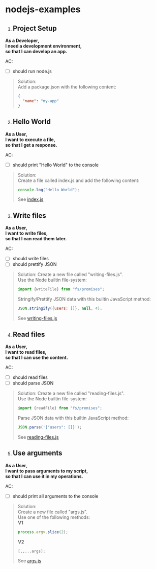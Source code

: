 # nodejs-examples


1. ## Project Setup

**As a Developer,  
I need a development environment,  
so that I can develop an app.**

AC:
* [ ] should run node.js

> Solution:  
> Add a package.json with the following content:  
> ```json
> {
>   "name": "my-app"
> }
> ```


2. ## Hello World

**As a User,  
I want to execute a file,  
so that I get a response.**

AC:
* [ ] should print "Hello World" to the console

> Solution:  
> Create a file called index.js and add the following content:  
> ```js 
> console.log("Hello World");
> ```
> See [index.js](./index.js)

3. ## Write files

**As a User,  
I want to write files,  
so that I can read them later.**

AC:
* [ ] should write files
* [ ] should prettify JSON

> Solution:
> Create a new file called "writing-files.js".  
> Use the Node builtin file-system:
> ```js 
> import {writeFile} from "fs/promises";
> ```
> Stringify/Prettify JSON data with this builtin JavaScript method:
> ```js
> JSON.stringify({users: []}, null, 4);
> ```
> See [writing-files.js](./writing-files.js)

4. ## Read files

**As a User,  
I want to read files,  
so that I can use the content.**

AC:
* [ ] should read files
* [ ] should parse JSON

> Solution:
> Create a new file called "reading-files.js".  
> Use the Node builtin file-system:
> ```js 
> import {readFile} from "fs/promises";
> ```
> Parse JSON data with this builtin JavaScript method:
> ```js
> JSON.parse('{"users": []}');
> ```
> See [reading-files.js](./reading-files.js)


5. ## Use arguments

**As a User,  
I want to pass arguments to my script,  
so that I can use it in my operations.**

AC:
- [ ] should print all arguments to the console

> Solution:  
> Create a new file called "args.js".  
> Use one of the following methods:  
> **V1**  
> ```js
> process.argv.slice(2);
> ```
> **V2**  
> ```js
> [,,...args];
> ```
> See [args.js](./args.js)
